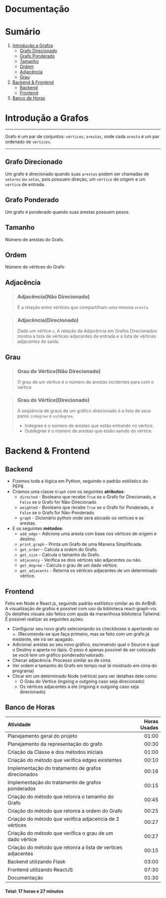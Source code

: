 # Documentação

# Sumário
1. [Introdução a Grafos](#1)
    -   [Grafo Direcionado](#1.1)
    -   [Grafo Ponderado](#1.2)
    -   [Tamanho](#1.3)
    -   [Ordem](#1.4)
    -   [Adjacência](#1.5)
    -   [Grau](#1.6)
2. [Backend & Frontend](#2)
    - [Backend](#2.1)
    - [Frontend](#2.2)
4. [Banco de Horas](#3)

<a id="1"> </a>
# Introdução a Grafos
***
Grafo é um par de conjuntos: `vértices`, `arestas`, onde cada `aresta` é um par ordenado de `vértices`.
***

<a id="1.1"> </a>
## Grafo Direcionado
Um grafo é direcionado quando suas `arestas` podem ser chamadas de `vetores` ou `setas`, pois possuem direção, um `vértice` de origem e um `vértice` de entrada.

<a id="1.2"> </a>
## Grafo Ponderado
Um grafo é ponderado quando suas arestas possuem pesos.

<a id="1.3"> </a>
## Tamanho
Número de arestas do Grafo.

<a id="1.4"> </a>
## Ordem
Número de vértices do Grafo

<a id="1.5"> </a>
## Adjacência

>### Adjacência(Não Direcionado)
> É a relação entre vértices que compartilham uma mesma `aresta`. 

>### Adjacência(Direcionado)
> Dado um vértice `v`, A relação de Adjacência em Grafos Direcionados mostra a lista de vértices adjacentes de entrada e a lista de vértices adjacentes de saída.

<a id="1.6"> </a>
## Grau
>### Grau do Vértice(Não Direcionado)
> O grau de um vértice é o número de arestas incidentes para com o vértice

>### Grau do Vértice(Direcionado)
>A seqüência de graus de um gráfico direcionado é a lista de seus pares `indegree` e `outdegree`.
> - Indegree é o número de arestas que estão entrando no vértice.
> - Outdegree é o número de arestas que estão saindo do vértice.

<a id="2"> </a>
# Backend & Frontend

<a id="2.1"> </a>
## Backend
- Fizemos toda a lógica em Python, seguindo o padrão estilístico do PEP8.
- Criamos uma classe `Graph` com os seguintes **atributos**:
    - `directed` - Booleano que recebe `True` se o Grafo for Direcionado, e `False` se o Grafo for Não-Direcionado
    - `weighted` - Booleano que recebe `True` se o Grafo for Ponderado, e `False` se o Grafo for Não-Ponderado
    - `graph` - Dicionário python onde será alocado os vertices e as arestas.
- E os seguintes **métodos**:
    - `add_edge` - Adiciona uma aresta com base nos vértices de origem e destino.
    - `print_graph` - Printa um Grafo de uma Maneira Simplificada.
    - `get_order` - Calcula a ordem do Grafo.
    - `get_size` -  Calcula o tamanho do Grafo.
    - `adjacency` - Verifica se dois vértices são adjacentes ou não.
    - `get_degree` - Calcula o grau de um dado vértice.
    - `get_adjacents` - Retorna os vértices adjacentes de um determinado vértice.

<a id="2.2"> </a>
## Frontend
Feito em Node e React.js, seguindo padrão estilístico similar ao do AirBnB. A visualização de grafos é possível com uso da biblioteca react-graph-vis. Os detalhes visuais são feitos com ajuda da maravilhosa biblioteca Tailwind. É possível realizar as seguintes ações:
- Configurar seu novo grafo selecionando os checkboxes e apertando oo +. (Recomenda-se que faça primeiro, mas se feito com um grafo já existente, ele irá ser apagado.
- Adicionar arestas ao seu novo gráfico, escrevendo qual o Source e qual o Destiny e aperta no lápis. O peso é apenas possível de ser colocado se você tem um gráfico ponderado/valorado.
- Checar adjacência. Processo similar ao de cima.
- Ver ordem e tamanho do Grafo em tempo real (é mostrado em cima do programa)
- Clicar em um determinado Node (vértice) para ver detalhes dele como: 
    - O Gráu do Vértice (ingoing e outgoing caso seja direcionado)
    - Os vértices adjacentes a ele (ingoing e outgoing caso seja direcionado)

<a id="3"> </a>
## Banco de Horas

|Atividade| Horas Usadas|
|:--|--:|
|Planejamento geral do projeto| 01:00|
|Planejamento da representação do grafo| 00:30|
|Criação da Classe e dos métodos iniciais| 01:00|
|Criação do método que verifica edges existentes| 00:10|
|Implementação do tratamento de grafos direcionados| 00:16|
|Implementação do tratamento de grafos ponderados| 00:15|
|Criação do método que retonra o tamanho do Grafo| 00:45|
|Criação do método que retonra a ordem do Grafo| 00:25|
|Criação do método que verifica adjacencia de 2 vértices| 00:27|
|Criação do método que verifica o grau de um dado vértice| 00:27|
|Criação do método que retonra a lista de vertices adjacentes| 00:15|
|Backend utilizando Flask| 03:00|
|Frontend utilizando ReactJS| 07:30|
|Documentação| 01:30|

#### Total: 17 horas e 27 minutos
